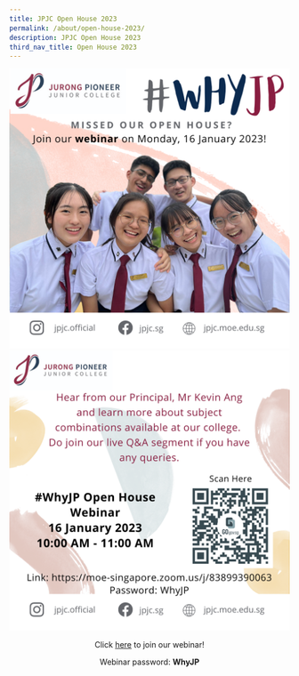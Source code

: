 ```yaml
---
title: JPJC Open House 2023
permalink: /about/open-house-2023/
description: JPJC Open House 2023
third_nav_title: Open House 2023
---
```




<div align=justify>
<center>
<img src="/images/About%20JPJC/Open%20House%202023/TD1.png"></center>
	
<center>
<img src="/images/About%20JPJC/Open%20House%202023/CD1.png"></center>

<center><p>Click <a href="https://moe-singapore.zoom.us/j/83899390063">here</a> to join our webinar!</p>

<p>Webinar password: <strong>WhyJP</strong></p></center>
</div>